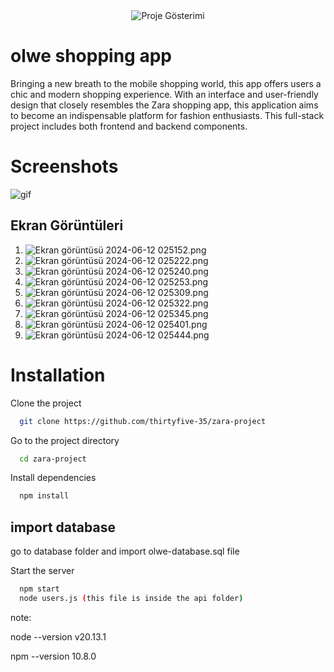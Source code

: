 <div align="center">
  <img src="https://github.com/thirtyfive-35/zara-project/blob/main/assets/images/logo/logo-README.png" alt="Proje Gösterimi">
</div>


# olwe shopping app

Bringing a new breath to the mobile shopping world, this app offers users a chic and modern shopping experience. With an interface and user-friendly design that closely resembles the Zara shopping app, this application aims to become an indispensable platform for fashion enthusiasts. This full-stack project includes both frontend and backend components.

# Screenshots

![gif](https://github.com/thirtyfive-35/zara-project/blob/main/gif/tovideo.gif)


## Ekran Görüntüleri

1. ![Ekran görüntüsü 2024-06-12 025152.png](https://github.com/thirtyfive-35/zara-project/blob/main/gif/pagePhoto/Ekran%20g%C3%B6r%C3%BCnt%C3%BCs%C3%BC%202024-06-12%20025152.png)
2. ![Ekran görüntüsü 2024-06-12 025222.png](https://github.com/thirtyfive-35/zara-project/blob/main/gif/pagePhoto/Ekran%20g%C3%B6r%C3%BCnt%C3%BCs%C3%BC%202024-06-12%20025222.png)
3. ![Ekran görüntüsü 2024-06-12 025240.png](https://github.com/thirtyfive-35/zara-project/blob/main/gif/pagePhoto/Ekran%20g%C3%B6r%C3%BCnt%C3%BCs%C3%BC%202024-06-12%20025240.png)
4. ![Ekran görüntüsü 2024-06-12 025253.png](https://github.com/thirtyfive-35/zara-project/blob/main/gif/pagePhoto/Ekran%20g%C3%B6r%C3%BCnt%C3%BCs%C3%BC%202024-06-12%20025253.png)
5. ![Ekran görüntüsü 2024-06-12 025309.png](https://github.com/thirtyfive-35/zara-project/blob/main/gif/pagePhoto/Ekran%20g%C3%B6r%C3%BCnt%C3%BCs%C3%BC%202024-06-12%20025309.png)
6. ![Ekran görüntüsü 2024-06-12 025322.png](https://github.com/thirtyfive-35/zara-project/blob/main/gif/pagePhoto/Ekran%20g%C3%B6r%C3%BCnt%C3%BCs%C3%BC%202024-06-12%20025322.png)
7. ![Ekran görüntüsü 2024-06-12 025345.png](https://github.com/thirtyfive-35/zara-project/blob/main/gif/pagePhoto/Ekran%20g%C3%B6r%C3%BCnt%C3%BCs%C3%BC%202024-06-12%20025345.png)
8. ![Ekran görüntüsü 2024-06-12 025401.png](https://github.com/thirtyfive-35/zara-project/blob/main/gif/pagePhoto/Ekran%20g%C3%B6r%C3%BCnt%C3%BCs%C3%BC%202024-06-12%20025401.png)
9. ![Ekran görüntüsü 2024-06-12 025444.png](https://github.com/thirtyfive-35/zara-project/blob/main/gif/pagePhoto/Ekran%20g%C3%B6r%C3%BCnt%C3%BCs%C3%BC%202024-06-12%20025444.png)


# Installation

Clone the project

```bash
  git clone https://github.com/thirtyfive-35/zara-project
```

Go to the project directory

```bash
  cd zara-project
```

Install dependencies

```bash
  npm install
```

## import database

go to database folder and import olwe-database.sql file



Start the server

```bash
  npm start
  node users.js (this file is inside the api folder)
```


note:

node --version
v20.13.1

npm --version
10.8.0





